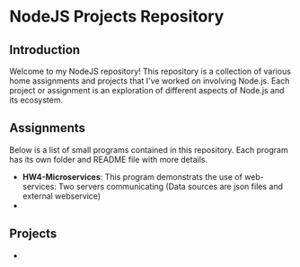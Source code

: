 # NodeJS Projects Repository

## Introduction

Welcome to my NodeJS repository! This repository is a collection of various home assignments and projects that I've worked on involving Node.js. Each project or assignment is an exploration of different aspects of Node.js and its ecosystem.

## Assignments

Below is a list of small programs contained in this repository. Each program has its own folder and README file with more details.

- **HW4-Microservices**: This program demonstrats the use of web-services: Two servers communicating (Data sources are json files and external webservice) 
-

## Projects

- 
